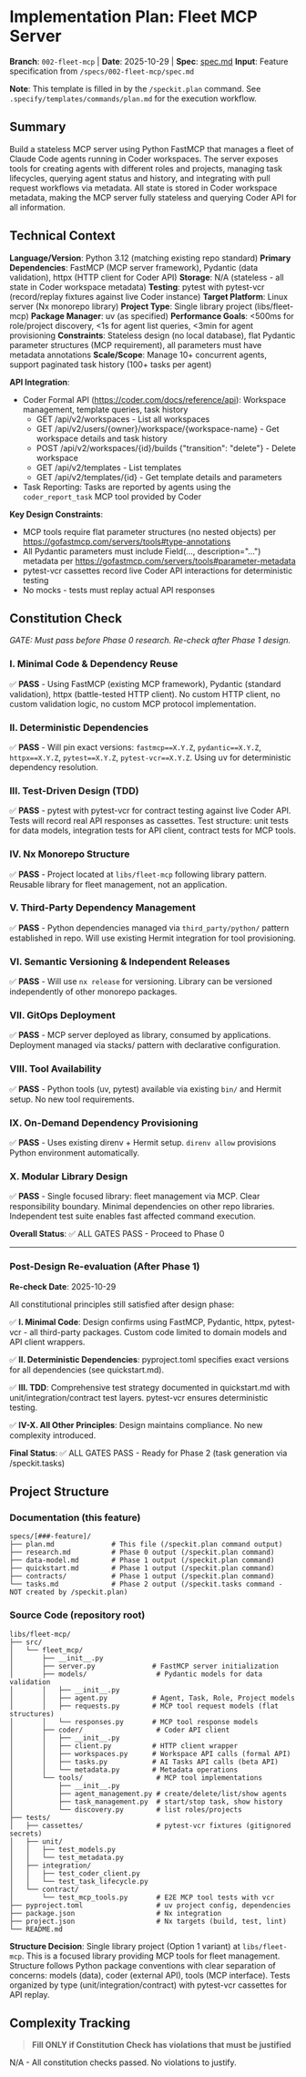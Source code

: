 # Implementation Plan: Fleet MCP Server

**Branch**: `002-fleet-mcp` | **Date**: 2025-10-29 | **Spec**: [spec.md](./spec.md)
**Input**: Feature specification from `/specs/002-fleet-mcp/spec.md`

**Note**: This template is filled in by the `/speckit.plan` command. See `.specify/templates/commands/plan.md` for the execution workflow.

## Summary

Build a stateless MCP server using Python FastMCP that manages a fleet of Claude Code agents running in Coder workspaces. The server exposes tools for creating agents with different roles and projects, managing task lifecycles, querying agent status and history, and integrating with pull request workflows via metadata. All state is stored in Coder workspace metadata, making the MCP server fully stateless and querying Coder API for all information.

## Technical Context

**Language/Version**: Python 3.12 (matching existing repo standard)
**Primary Dependencies**: FastMCP (MCP server framework), Pydantic (data validation), httpx (HTTP client for Coder API)
**Storage**: N/A (stateless - all state in Coder workspace metadata)
**Testing**: pytest with pytest-vcr (record/replay fixtures against live Coder instance)
**Target Platform**: Linux server (Nx monorepo library)
**Project Type**: Single library project (libs/fleet-mcp)
**Package Manager**: uv (as specified)
**Performance Goals**: <500ms for role/project discovery, <1s for agent list queries, <3min for agent provisioning
**Constraints**: Stateless design (no local database), flat Pydantic parameter structures (MCP requirement), all parameters must have metadata annotations
**Scale/Scope**: Manage 10+ concurrent agents, support paginated task history (100+ tasks per agent)

**API Integration**:
- Coder Formal API (https://coder.com/docs/reference/api): Workspace management, template queries, task history
  - GET /api/v2/workspaces - List all workspaces
  - GET /api/v2/users/{owner}/workspace/{workspace-name} - Get workspace details and task history
  - POST /api/v2/workspaces/{id}/builds {"transition": "delete"} - Delete workspace
  - GET /api/v2/templates - List templates
  - GET /api/v2/templates/{id} - Get template details and parameters
- Task Reporting: Tasks are reported by agents using the `coder_report_task` MCP tool provided by Coder

**Key Design Constraints**:
- MCP tools require flat parameter structures (no nested objects) per https://gofastmcp.com/servers/tools#type-annotations
- All Pydantic parameters must include Field(..., description="...") metadata per https://gofastmcp.com/servers/tools#parameter-metadata
- pytest-vcr cassettes record live Coder API interactions for deterministic testing
- No mocks - tests must replay actual API responses

## Constitution Check

*GATE: Must pass before Phase 0 research. Re-check after Phase 1 design.*

### I. Minimal Code & Dependency Reuse
✅ **PASS** - Using FastMCP (existing MCP framework), Pydantic (standard validation), httpx (battle-tested HTTP client). No custom HTTP client, no custom validation logic, no custom MCP protocol implementation.

### II. Deterministic Dependencies
✅ **PASS** - Will pin exact versions: `fastmcp==X.Y.Z`, `pydantic==X.Y.Z`, `httpx==X.Y.Z`, `pytest==X.Y.Z`, `pytest-vcr==X.Y.Z`. Using uv for deterministic dependency resolution.

### III. Test-Driven Design (TDD)
✅ **PASS** - pytest with pytest-vcr for contract testing against live Coder API. Tests will record real API responses as cassettes. Test structure: unit tests for data models, integration tests for API client, contract tests for MCP tools.

### IV. Nx Monorepo Structure
✅ **PASS** - Project located at `libs/fleet-mcp` following library pattern. Reusable library for fleet management, not an application.

### V. Third-Party Dependency Management
✅ **PASS** - Python dependencies managed via `third_party/python/` pattern established in repo. Will use existing Hermit integration for tool provisioning.

### VI. Semantic Versioning & Independent Releases
✅ **PASS** - Will use `nx release` for versioning. Library can be versioned independently of other monorepo packages.

### VII. GitOps Deployment
✅ **PASS** - MCP server deployed as library, consumed by applications. Deployment managed via stacks/ pattern with declarative configuration.

### VIII. Tool Availability
✅ **PASS** - Python tools (uv, pytest) available via existing `bin/` and Hermit setup. No new tool requirements.

### IX. On-Demand Dependency Provisioning
✅ **PASS** - Uses existing direnv + Hermit setup. `direnv allow` provisions Python environment automatically.

### X. Modular Library Design
✅ **PASS** - Single focused library: fleet management via MCP. Clear responsibility boundary. Minimal dependencies on other repo libraries. Independent test suite enables fast affected command execution.

**Overall Status**: ✅ ALL GATES PASS - Proceed to Phase 0

---

### Post-Design Re-evaluation (After Phase 1)

**Re-check Date**: 2025-10-29

All constitutional principles still satisfied after design phase:

✅ **I. Minimal Code**: Design confirms using FastMCP, Pydantic, httpx, pytest-vcr - all third-party packages. Custom code limited to domain models and API client wrappers.

✅ **II. Deterministic Dependencies**: pyproject.toml specifies exact versions for all dependencies (see quickstart.md).

✅ **III. TDD**: Comprehensive test strategy documented in quickstart.md with unit/integration/contract test layers. pytest-vcr ensures deterministic testing.

✅ **IV-X. All Other Principles**: Design maintains compliance. No new complexity introduced.

**Final Status**: ✅ ALL GATES PASS - Ready for Phase 2 (task generation via /speckit.tasks)

## Project Structure

### Documentation (this feature)

```text
specs/[###-feature]/
├── plan.md              # This file (/speckit.plan command output)
├── research.md          # Phase 0 output (/speckit.plan command)
├── data-model.md        # Phase 1 output (/speckit.plan command)
├── quickstart.md        # Phase 1 output (/speckit.plan command)
├── contracts/           # Phase 1 output (/speckit.plan command)
└── tasks.md             # Phase 2 output (/speckit.tasks command - NOT created by /speckit.plan)
```

### Source Code (repository root)

```text
libs/fleet-mcp/
├── src/
│   └── fleet_mcp/
│       ├── __init__.py
│       ├── server.py              # FastMCP server initialization
│       ├── models/                 # Pydantic models for data validation
│       │   ├── __init__.py
│       │   ├── agent.py           # Agent, Task, Role, Project models
│       │   ├── requests.py        # MCP tool request models (flat structures)
│       │   └── responses.py       # MCP tool response models
│       ├── coder/                  # Coder API client
│       │   ├── __init__.py
│       │   ├── client.py          # HTTP client wrapper
│       │   ├── workspaces.py      # Workspace API calls (formal API)
│       │   ├── tasks.py           # AI Tasks API calls (beta API)
│       │   └── metadata.py        # Metadata operations
│       └── tools/                  # MCP tool implementations
│           ├── __init__.py
│           ├── agent_management.py # create/delete/list/show agents
│           ├── task_management.py  # start/stop task, show history
│           └── discovery.py        # list roles/projects
├── tests/
│   ├── cassettes/                  # pytest-vcr fixtures (gitignored secrets)
│   ├── unit/
│   │   ├── test_models.py
│   │   └── test_metadata.py
│   ├── integration/
│   │   ├── test_coder_client.py
│   │   └── test_task_lifecycle.py
│   └── contract/
│       └── test_mcp_tools.py       # E2E MCP tool tests with vcr
├── pyproject.toml                  # uv project config, dependencies
├── package.json                    # Nx integration
├── project.json                    # Nx targets (build, test, lint)
└── README.md
```

**Structure Decision**: Single library project (Option 1 variant) at `libs/fleet-mcp`. This is a focused library providing MCP tools for fleet management. Structure follows Python package conventions with clear separation of concerns: models (data), coder (external API), tools (MCP interface). Tests organized by type (unit/integration/contract) with pytest-vcr cassettes for API replay.

## Complexity Tracking

> **Fill ONLY if Constitution Check has violations that must be justified**

N/A - All constitution checks passed. No violations to justify.
